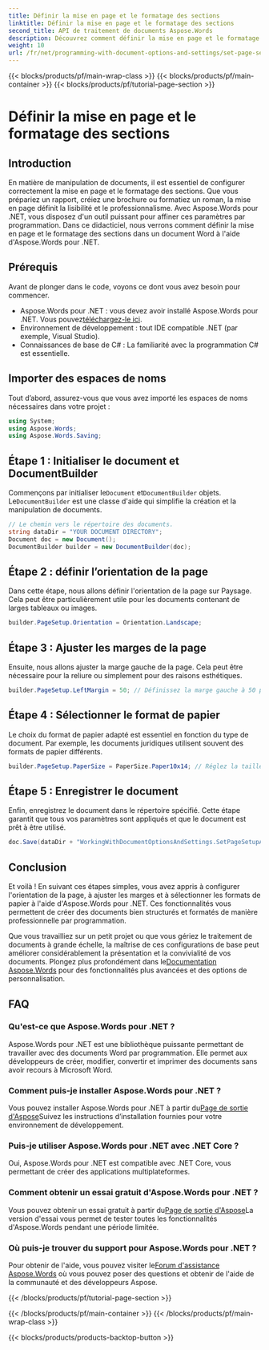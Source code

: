 ```yaml
---
title: Définir la mise en page et le formatage des sections
linktitle: Définir la mise en page et le formatage des sections
second_title: API de traitement de documents Aspose.Words
description: Découvrez comment définir la mise en page et le formatage des sections dans les documents Word à l'aide d'Aspose.Words pour .NET grâce à notre guide étape par étape. Améliorez la présentation de votre document sans effort.
weight: 10
url: /fr/net/programming-with-document-options-and-settings/set-page-setup-and-section-formatting/
---
```


{{< blocks/products/pf/main-wrap-class >}}
{{< blocks/products/pf/main-container >}}
{{< blocks/products/pf/tutorial-page-section >}}

# Définir la mise en page et le formatage des sections

## Introduction

En matière de manipulation de documents, il est essentiel de configurer correctement la mise en page et le formatage des sections. Que vous prépariez un rapport, créiez une brochure ou formatiez un roman, la mise en page définit la lisibilité et le professionnalisme. Avec Aspose.Words pour .NET, vous disposez d'un outil puissant pour affiner ces paramètres par programmation. Dans ce didacticiel, nous verrons comment définir la mise en page et le formatage des sections dans un document Word à l'aide d'Aspose.Words pour .NET.

## Prérequis

Avant de plonger dans le code, voyons ce dont vous avez besoin pour commencer.

-  Aspose.Words pour .NET : vous devez avoir installé Aspose.Words pour .NET. Vous pouvez[téléchargez-le ici](https://releases.aspose.com/words/net/).
- Environnement de développement : tout IDE compatible .NET (par exemple, Visual Studio).
- Connaissances de base de C# : La familiarité avec la programmation C# est essentielle.

## Importer des espaces de noms

Tout d’abord, assurez-vous que vous avez importé les espaces de noms nécessaires dans votre projet :

```csharp
using System;
using Aspose.Words;
using Aspose.Words.Saving;
```

## Étape 1 : Initialiser le document et DocumentBuilder

 Commençons par initialiser le`Document` et`DocumentBuilder` objets. Le`DocumentBuilder` est une classe d'aide qui simplifie la création et la manipulation de documents.

```csharp
// Le chemin vers le répertoire des documents.
string dataDir = "YOUR DOCUMENT DIRECTORY";
Document doc = new Document();
DocumentBuilder builder = new DocumentBuilder(doc);
```

## Étape 2 : définir l’orientation de la page

Dans cette étape, nous allons définir l'orientation de la page sur Paysage. Cela peut être particulièrement utile pour les documents contenant de larges tableaux ou images.

```csharp
builder.PageSetup.Orientation = Orientation.Landscape;
```

## Étape 3 : Ajuster les marges de la page

Ensuite, nous allons ajuster la marge gauche de la page. Cela peut être nécessaire pour la reliure ou simplement pour des raisons esthétiques.

```csharp
builder.PageSetup.LeftMargin = 50; // Définissez la marge gauche à 50 points.
```

## Étape 4 : Sélectionner le format de papier

Le choix du format de papier adapté est essentiel en fonction du type de document. Par exemple, les documents juridiques utilisent souvent des formats de papier différents.

```csharp
builder.PageSetup.PaperSize = PaperSize.Paper10x14; // Réglez la taille du papier sur 10x14 pouces.
```

## Étape 5 : Enregistrer le document

Enfin, enregistrez le document dans le répertoire spécifié. Cette étape garantit que tous vos paramètres sont appliqués et que le document est prêt à être utilisé.

```csharp
doc.Save(dataDir + "WorkingWithDocumentOptionsAndSettings.SetPageSetupAndSectionFormatting.docx");
```

## Conclusion

Et voilà ! En suivant ces étapes simples, vous avez appris à configurer l'orientation de la page, à ajuster les marges et à sélectionner les formats de papier à l'aide d'Aspose.Words pour .NET. Ces fonctionnalités vous permettent de créer des documents bien structurés et formatés de manière professionnelle par programmation.

Que vous travailliez sur un petit projet ou que vous gériez le traitement de documents à grande échelle, la maîtrise de ces configurations de base peut améliorer considérablement la présentation et la convivialité de vos documents. Plongez plus profondément dans le[Documentation Aspose.Words](https://reference.aspose.com/words/net/) pour des fonctionnalités plus avancées et des options de personnalisation.

## FAQ

### Qu'est-ce que Aspose.Words pour .NET ?

Aspose.Words pour .NET est une bibliothèque puissante permettant de travailler avec des documents Word par programmation. Elle permet aux développeurs de créer, modifier, convertir et imprimer des documents sans avoir recours à Microsoft Word.

### Comment puis-je installer Aspose.Words pour .NET ?

 Vous pouvez installer Aspose.Words pour .NET à partir du[Page de sortie d'Aspose](https://releases.aspose.com/words/net/)Suivez les instructions d’installation fournies pour votre environnement de développement.

### Puis-je utiliser Aspose.Words pour .NET avec .NET Core ?

Oui, Aspose.Words pour .NET est compatible avec .NET Core, vous permettant de créer des applications multiplateformes.

### Comment obtenir un essai gratuit d'Aspose.Words pour .NET ?

 Vous pouvez obtenir un essai gratuit à partir du[Page de sortie d'Aspose](https://releases.aspose.com/)La version d'essai vous permet de tester toutes les fonctionnalités d'Aspose.Words pendant une période limitée.

### Où puis-je trouver du support pour Aspose.Words pour .NET ?

 Pour obtenir de l'aide, vous pouvez visiter le[Forum d'assistance Aspose.Words](https://forum.aspose.com/c/words/8) où vous pouvez poser des questions et obtenir de l'aide de la communauté et des développeurs Aspose.

{{< /blocks/products/pf/tutorial-page-section >}}

{{< /blocks/products/pf/main-container >}}
{{< /blocks/products/pf/main-wrap-class >}}

{{< blocks/products/products-backtop-button >}}
